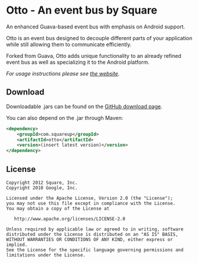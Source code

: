 Otto - An event bus by Square
=============================

An enhanced Guava-based event bus with emphasis on Android support.

Otto is an event bus designed to decouple different parts of your application
while still allowing them to communicate efficiently.

Forked from Guava, Otto adds unique functionality to an already refined event
bus as well as specializing it to the Android platform.

*For usage instructions please see [the website][1].*



Download
--------

Downloadable .jars can be found on the [GitHub download page][2].

You can also depend on the .jar through Maven:

```xml
<dependency>
    <groupId>com.squareup</groupId>
    <artifactId>otto</artifactId>
    <version>(insert latest version)</version>
</dependency>
```



License
-------

    Copyright 2012 Square, Inc.
    Copyright 2010 Google, Inc.

    Licensed under the Apache License, Version 2.0 (the "License");
    you may not use this file except in compliance with the License.
    You may obtain a copy of the License at

       http://www.apache.org/licenses/LICENSE-2.0

    Unless required by applicable law or agreed to in writing, software
    distributed under the License is distributed on an "AS IS" BASIS,
    WITHOUT WARRANTIES OR CONDITIONS OF ANY KIND, either express or implied.
    See the License for the specific language governing permissions and
    limitations under the License.



 [1]: http://square.github.com/otto/
 [2]: http://github.com/square/otto/downloads
